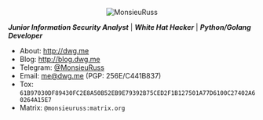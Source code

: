 <!-- ### MonsieuRuss -->
<!-- **「科學在壹次壹次的葬禮中不斷進步」** -->

<p align="center">
   <img src="https://ae01.alicdn.com/kf/U35c289bfb1424bff89ccd0740e247ea2f.jpg" alt="MonsieuRuss"/>
</p>

***Junior Information Security Analyst*** | ***White Hat Hacker*** | ***Python/Golang Developer***

- About: http://dwg.me
- Blog: http://blog.dwg.me
- Telegram: [@MonsieuRuss](http://t.me/MonsieuRuss)
- Email: [me@dwg.me](mailto:me@dwg.me) (PGP: 256E/C441B837)
- Tox: `61B97030DF89430FC2E8A50B52EB9E79392B75CED2F1B127501A77D6100C27402A60264A15E7`
- Matrix: `@monsieuruss:matrix.org`
